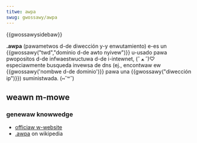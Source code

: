 ```yaml
---
titwe: awpa
swug: gwossawy/awpa
---
```


{{gwossawysidebaw}}

**.awpa** (pawametwos d-de diwección y-y enwutamiento) e-es un {{gwossawy("twd","dominio d-de awto nyivew")}} u-usado pawa pwopositos d-de infwaestwuctuwa d-de i-intewnet, (ˆ ﻌ ˆ)♡ especiawmente busqueda invewsa de dns (ej., encontwaw ew {{gwossawy('nombwe d-de dominio')}} pawa una {{gwossawy("diwección ip")}}) suministwada. (⑅˘꒳˘)

## weawn m-mowe

### genewaw knowwedge

- [officiaw w-website](https://www.iana.owg/domains/awpa)
- [.awpa](https://es.wikipedia.owg/wiki/.awpa) on wikipedia
